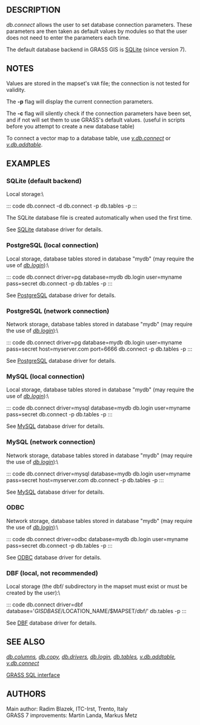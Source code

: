 ## DESCRIPTION

*db.connect* allows the user to set database connection parameters.
These parameters are then taken as default values by modules so that the
user does not need to enter the parameters each time.

The default database backend in GRASS GIS is [SQLite](grass-sqlite.html)
(since version 7).

## NOTES

Values are stored in the mapset\'s `VAR` file; the connection is not
tested for validity.

The **-p** flag will display the current connection parameters.

The **-c** flag will silently check if the connection parameters have
been set, and if not will set them to use GRASS\'s default values.
(useful in scripts before you attempt to create a new database table)

To connect a vector map to a database table, use
*[v.db.connect](v.db.connect.html)* or
*[v.db.addtable](v.db.addtable.html)*.

## EXAMPLES

### SQLite (default backend)

Local storage:\

::: code
    db.connect -d
    db.connect -p
    db.tables -p
:::

The SQLite database file is created automatically when used the first
time.

See [SQLite](grass-sqlite.html) database driver for details.

### PostgreSQL (local connection)

Local storage, database tables stored in database \"mydb\" (may require
the use of *[db.login](db.login.html)*):\

::: code
    db.connect driver=pg database=mydb
    db.login user=myname pass=secret
    db.connect -p
    db.tables -p
:::

See [PostgreSQL](grass-pg.html) database driver for details.

### PostgreSQL (network connection)

Network storage, database tables stored in database \"mydb\" (may
require the use of *[db.login](db.login.html)*):\

::: code
    db.connect driver=pg database=mydb
    db.login user=myname pass=secret host=myserver.com port=6666
    db.connect -p
    db.tables -p
:::

See [PostgreSQL](grass-pg.html) database driver for details.

### MySQL (local connection)

Local storage, database tables stored in database \"mydb\" (may require
the use of *[db.login](db.login.html)*):\

::: code
    db.connect driver=mysql database=mydb
    db.login user=myname pass=secret
    db.connect -p
    db.tables -p
:::

See [MySQL](grass-mysql.html) database driver for details.

### MySQL (network connection)

Network storage, database tables stored in database \"mydb\" (may
require the use of *[db.login](db.login.html)*):\

::: code
    db.connect driver=mysql database=mydb
    db.login user=myname pass=secret host=myserver.com
    db.connect -p
    db.tables -p
:::

See [MySQL](grass-mysql.html) database driver for details.

### ODBC

Network storage, database tables stored in database \"mydb\" (may
require the use of *[db.login](db.login.html)*):\

::: code
    db.connect driver=odbc database=mydb
    db.login user=myname pass=secret
    db.connect -p
    db.tables -p
:::

See [ODBC](grass-odbc.html) database driver for details.

### DBF (local, not recommended)

Local storage (the dbf/ subdirectory in the mapset must exist or must be
created by the user):\

::: code
    db.connect driver=dbf database='$GISDBASE/$LOCATION_NAME/$MAPSET/dbf/'
    db.tables -p
:::

See [DBF](grass-dbf.html) database driver for details.

## SEE ALSO

*[db.columns](db.columns.html), [db.copy](db.copy.html),
[db.drivers](db.drivers.html), [db.login](db.login.html),
[db.tables](db.tables.html), [v.db.addtable](v.db.addtable.html),
[v.db.connect](v.db.connect.html)*

[GRASS SQL interface](sql.html)

## AUTHORS

Main author: Radim Blazek, ITC-Irst, Trento, Italy\
GRASS 7 improvements: Martin Landa, Markus Metz
